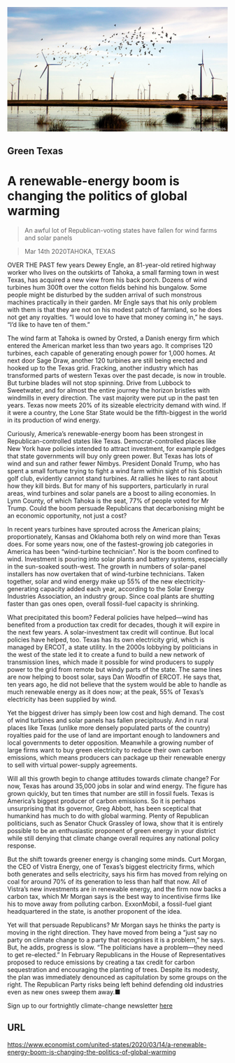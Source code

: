 ![](./images/20200314_USP002_0.jpg)

## Green Texas

# A renewable-energy boom is changing the politics of global warming

> An awful lot of Republican-voting states have fallen for wind farms and solar panels

> Mar 14th 2020TAHOKA, TEXAS

OVER THE PAST few years Dewey Engle, an 81-year-old retired highway worker who lives on the outskirts of Tahoka, a small farming town in west Texas, has acquired a new view from his back porch. Dozens of wind turbines hum 300ft over the cotton fields behind his bungalow. Some people might be disturbed by the sudden arrival of such monstrous machines practically in their garden. Mr Engle says that his only problem with them is that they are not on his modest patch of farmland, so he does not get any royalties. “I would love to have that money coming in,” he says. “I’d like to have ten of them.”

The wind farm at Tahoka is owned by Orsted, a Danish energy firm which entered the American market less than two years ago. It comprises 120 turbines, each capable of generating enough power for 1,000 homes. At next door Sage Draw, another 120 turbines are still being erected and hooked up to the Texas grid. Fracking, another industry which has transformed parts of western Texas over the past decade, is now in trouble. But turbine blades will not stop spinning. Drive from Lubbock to Sweetwater, and for almost the entire journey the horizon bristles with windmills in every direction. The vast majority were put up in the past ten years. Texas now meets 20% of its sizeable electricity demand with wind. If it were a country, the Lone Star State would be the fifth-biggest in the world in its production of wind energy.

Curiously, America’s renewable-energy boom has been strongest in Republican-controlled states like Texas. Democrat-controlled places like New York have policies intended to attract investment, for example pledges that state governments will buy only green power. But Texas has lots of wind and sun and rather fewer Nimbys. President Donald Trump, who has spent a small fortune trying to fight a wind farm within sight of his Scottish golf club, evidently cannot stand turbines. At rallies he likes to rant about how they kill birds. But for many of his supporters, particularly in rural areas, wind turbines and solar panels are a boost to ailing economies. In Lynn County, of which Tahoka is the seat, 77% of people voted for Mr Trump. Could the boom persuade Republicans that decarbonising might be an economic opportunity, not just a cost?

In recent years turbines have sprouted across the American plains; proportionately, Kansas and Oklahoma both rely on wind more than Texas does. For some years now, one of the fastest-growing job categories in America has been “wind-turbine technician”. Nor is the boom confined to wind. Investment is pouring into solar plants and battery systems, especially in the sun-soaked south-west. The growth in numbers of solar-panel installers has now overtaken that of wind-turbine technicians. Taken together, solar and wind energy make up 55% of the new electricity-generating capacity added each year, according to the Solar Energy Industries Association, an industry group. Since coal plants are shutting faster than gas ones open, overall fossil-fuel capacity is shrinking.

What precipitated this boom? Federal policies have helped—wind has benefited from a production tax credit for decades, though it will expire in the next few years. A solar-investment tax credit will continue. But local policies have helped, too. Texas has its own electricity grid, which is managed by ERCOT, a state utility. In the 2000s lobbying by politicians in the west of the state led it to create a fund to build a new network of transmission lines, which made it possible for wind producers to supply power to the grid from remote but windy parts of the state. The same lines are now helping to boost solar, says Dan Woodfin of ERCOT. He says that, ten years ago, he did not believe that the system would be able to handle as much renewable energy as it does now; at the peak, 55% of Texas’s electricity has been supplied by wind.

Yet the biggest driver has simply been low cost and high demand. The cost of wind turbines and solar panels has fallen precipitously. And in rural places like Texas (unlike more densely populated parts of the country) royalties paid for the use of land are important enough to landowners and local governments to deter opposition. Meanwhile a growing number of large firms want to buy green electricity to reduce their own carbon emissions, which means producers can package up their renewable energy to sell with virtual power-supply agreements.

Will all this growth begin to change attitudes towards climate change? For now, Texas has around 35,000 jobs in solar and wind energy. The figure has grown quickly, but ten times that number are still in fossil fuels. Texas is America’s biggest producer of carbon emissions. So it is perhaps unsurprising that its governor, Greg Abbott, has been sceptical that humankind has much to do with global warming. Plenty of Republican politicians, such as Senator Chuck Grassley of Iowa, show that it is entirely possible to be an enthusiastic proponent of green energy in your district while still denying that climate change overall requires any national policy response.

But the shift towards greener energy is changing some minds. Curt Morgan, the CEO of Vistra Energy, one of Texas’s biggest electricity firms, which both generates and sells electricity, says his firm has moved from relying on coal for around 70% of its generation to less than half that now. All of Vistra’s new investments are in renewable energy, and the firm now backs a carbon tax, which Mr Morgan says is the best way to incentivise firms like his to move away from polluting carbon. ExxonMobil, a fossil-fuel giant headquartered in the state, is another proponent of the idea.

Yet will that persuade Republicans? Mr Morgan says he thinks the party is moving in the right direction. They have moved from being a “just say no party on climate change to a party that recognises it is a problem,” he says. But, he adds, progress is slow. “The politicians have a problem—they need to get re-elected.” In February Republicans in the House of Representatives proposed to reduce emissions by creating a tax credit for carbon sequestration and encouraging the planting of trees. Despite its modesty, the plan was immediately denounced as capitulation by some groups on the right. The Republican Party risks being left behind defending old industries even as new ones sweep them away.■

Sign up to our fortnightly climate-change newsletter [here](https://www.economist.com//theclimateissue/)

## URL

https://www.economist.com/united-states/2020/03/14/a-renewable-energy-boom-is-changing-the-politics-of-global-warming
